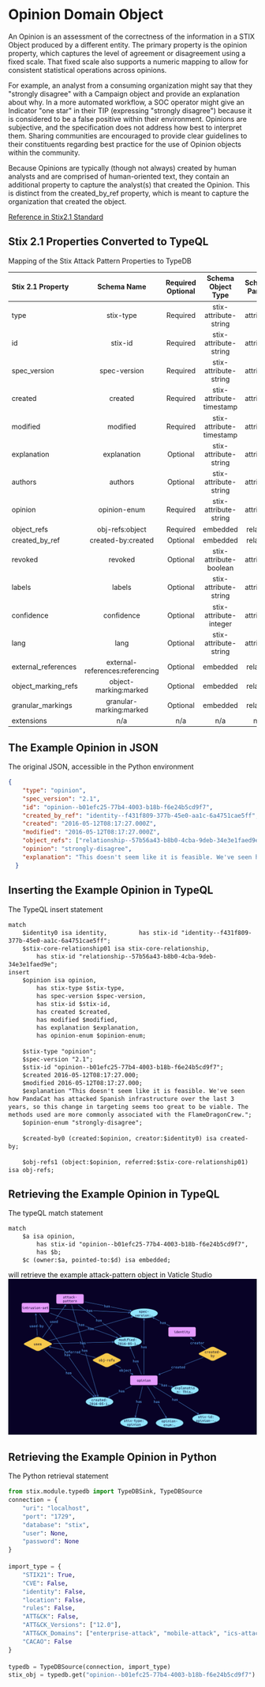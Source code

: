 # Opinion Domain Object

An Opinion is an assessment of the correctness of the information in a STIX Object produced by a different entity. The primary property is the opinion property, which captures the level of agreement or disagreement using a fixed scale. That fixed scale also supports a numeric mapping to allow for consistent statistical operations across opinions.

 

For example, an analyst from a consuming organization might say that they "strongly disagree" with a Campaign object and provide an explanation about why. In a more automated workflow, a SOC operator might give an Indicator "one star" in their TIP (expressing "strongly disagree") because it is considered to be a false positive within their environment. Opinions are subjective, and the specification does not address how best to interpret them. Sharing communities are encouraged to provide clear guidelines to their constituents regarding best practice for the use of Opinion objects within the community.

Because Opinions are typically (though not always) created by human analysts and are comprised of human-oriented text, they contain an additional property to capture the analyst(s) that created the Opinion. This is distinct from the created_by_ref property, which is meant to capture the organization that created the object.

[Reference in Stix2.1 Standard](https://docs.oasis-open.org/cti/stix/v2.1/os/stix-v2.1-os.html#_ht1vtzfbtzda)
## Stix 2.1 Properties Converted to TypeQL
Mapping of the Stix Attack Pattern Properties to TypeDB

|  Stix 2.1 Property    |           Schema Name             | Required  Optional  |      Schema Object Type | Schema Parent  |
|:--------------------|:--------------------------------:|:------------------:|:------------------------:|:-------------:|
|  type                 |            stix-type              |      Required       |  stix-attribute-string    |   attribute    |
|  id                   |             stix-id               |      Required       |  stix-attribute-string    |   attribute    |
|  spec_version         |           spec-version            |      Required       |  stix-attribute-string    |   attribute    |
|  created              |             created               |      Required       | stix-attribute-timestamp  |   attribute    |
|  modified             |             modified              |      Required       | stix-attribute-timestamp  |   attribute    |
| explanation  |explanation  |      Optional       |  stix-attribute-string    |   attribute    |
| authors |authors |      Optional       |  stix-attribute-string    |   attribute    |
| opinion |opinion-enum |      Required       |  stix-attribute-string    |   attribute    |
| object_refs |obj-refs:object |      Required       |   embedded     |relation |
| created_by_ref       |        created-by:created         |      Optional       |   embedded     |relation |
|  revoked              |             revoked               |      Optional       |  stix-attribute-boolean   |   attribute    |
|  labels               |              labels               |      Optional       |  stix-attribute-string    |   attribute    |
|  confidence           |            confidence             |      Optional       |  stix-attribute-integer   |   attribute    |
|  lang                 |               lang                |      Optional       |  stix-attribute-string    |   attribute    |
|  external_references  | external-references:referencing   |      Optional       |   embedded     |relation |
|  object_marking_refs  |      object-marking:marked        |      Optional       |   embedded     |relation |
|  granular_markings    |     granular-marking:marked       |      Optional       |   embedded     |relation |
|  extensions           |               n/a                 |        n/a          |           n/a             |      n/a       |

## The Example Opinion in JSON
The original JSON, accessible in the Python environment
```json
{
    "type": "opinion",
    "spec_version": "2.1",
    "id": "opinion--b01efc25-77b4-4003-b18b-f6e24b5cd9f7",
    "created_by_ref": "identity--f431f809-377b-45e0-aa1c-6a4751cae5ff",
    "created": "2016-05-12T08:17:27.000Z",
    "modified": "2016-05-12T08:17:27.000Z",
    "object_refs": ["relationship--57b56a43-b8b0-4cba-9deb-34e3e1faed9e"],       
    "opinion": "strongly-disagree",
    "explanation": "This doesn't seem like it is feasible. We've seen how PandaCat has attacked Spanish infrastructure over the last 3 years, so this change in targeting seems too great to be viable. The methods used are more commonly associated with the FlameDragonCrew."
  }
```


## Inserting the Example Opinion in TypeQL
The TypeQL insert statement
```typeql
match
    $identity0 isa identity,         has stix-id "identity--f431f809-377b-45e0-aa1c-6a4751cae5ff";
    $stix-core-relationship01 isa stix-core-relationship,
        has stix-id "relationship--57b56a43-b8b0-4cba-9deb-34e3e1faed9e";
insert 
    $opinion isa opinion,
        has stix-type $stix-type,
        has spec-version $spec-version,
        has stix-id $stix-id,
        has created $created,
        has modified $modified,
        has explanation $explanation,
        has opinion-enum $opinion-enum;

    $stix-type "opinion";
    $spec-version "2.1";
    $stix-id "opinion--b01efc25-77b4-4003-b18b-f6e24b5cd9f7";
    $created 2016-05-12T08:17:27.000;
    $modified 2016-05-12T08:17:27.000;
    $explanation "This doesn't seem like it is feasible. We've seen how PandaCat has attacked Spanish infrastructure over the last 3 years, so this change in targeting seems too great to be viable. The methods used are more commonly associated with the FlameDragonCrew.";
    $opinion-enum "strongly-disagree";

    $created-by0 (created:$opinion, creator:$identity0) isa created-by;

    $obj-refs1 (object:$opinion, referred:$stix-core-relationship01) isa obj-refs;
```

## Retrieving the Example Opinion in TypeQL
The typeQL match statement

```typeql
match
    $a isa opinion,
        has stix-id "opinion--b01efc25-77b4-4003-b18b-f6e24b5cd9f7",
        has $b;
    $c (owner:$a, pointed-to:$d) isa embedded;
```


will retrieve the example attack-pattern object in Vaticle Studio
![Opinion Example](./img/opinion.png)

## Retrieving the Example Opinion  in Python
The Python retrieval statement

```python
from stix.module.typedb import TypeDBSink, TypeDBSource
connection = {
    "uri": "localhost",
    "port": "1729",
    "database": "stix",
    "user": None,
    "password": None
}

import_type = {
    "STIX21": True,
    "CVE": False,
    "identity": False,
    "location": False,
    "rules": False,
    "ATT&CK": False,
    "ATT&CK_Versions": ["12.0"],
    "ATT&CK_Domains": ["enterprise-attack", "mobile-attack", "ics-attack"],
    "CACAO": False
}

typedb = TypeDBSource(connection, import_type)
stix_obj = typedb.get("opinion--b01efc25-77b4-4003-b18b-f6e24b5cd9f7")
```

